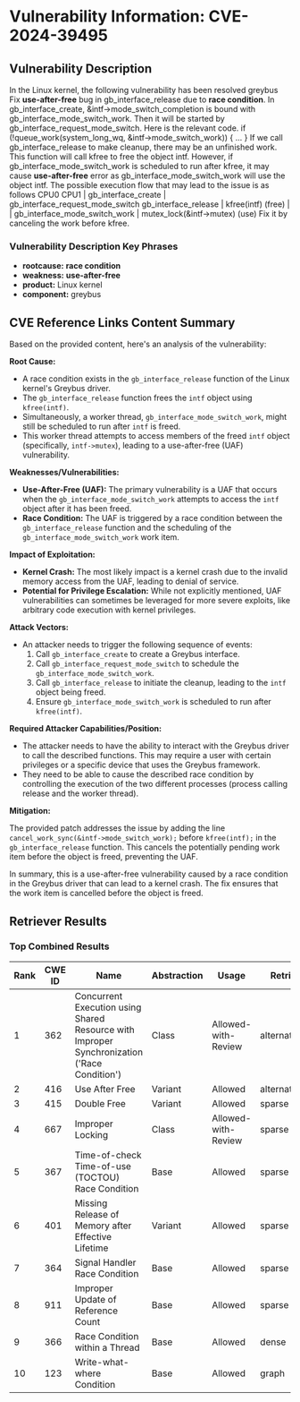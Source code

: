 # Vulnerability Information: CVE-2024-39495

## Vulnerability Description
In the Linux kernel, the following vulnerability has been resolved greybus Fix **use-after-free** bug in gb_interface_release due to **race condition**. In gb_interface_create, &intf->mode_switch_completion is bound with gb_interface_mode_switch_work. Then it will be started by gb_interface_request_mode_switch. Here is the relevant code. if (!queue_work(system_long_wq, &intf->mode_switch_work)) { ... } If we call gb_interface_release to make cleanup, there may be an unfinished work. This function will call kfree to free the object intf. However, if gb_interface_mode_switch_work is scheduled to run after kfree, it may cause **use-after-free** error as gb_interface_mode_switch_work will use the object intf. The possible execution flow that may lead to the issue is as follows CPU0 CPU1 | gb_interface_create | gb_interface_request_mode_switch gb_interface_release | kfree(intf) (free) | | gb_interface_mode_switch_work | mutex_lock(&intf->mutex) (use) Fix it by canceling the work before kfree.

### Vulnerability Description Key Phrases
- **rootcause:** **race condition**
- **weakness:** **use-after-free**
- **product:** Linux kernel
- **component:** greybus

## CVE Reference Links Content Summary
Based on the provided content, here's an analysis of the vulnerability:

**Root Cause:**

- A race condition exists in the `gb_interface_release` function of the Linux kernel's Greybus driver.
- The `gb_interface_release` function frees the `intf` object using `kfree(intf)`.
- Simultaneously, a worker thread, `gb_interface_mode_switch_work`, might still be scheduled to run after `intf` is freed.
- This worker thread attempts to access members of the freed `intf` object (specifically, `intf->mutex`), leading to a use-after-free (UAF) vulnerability.

**Weaknesses/Vulnerabilities:**

- **Use-After-Free (UAF):** The primary vulnerability is a UAF that occurs when the `gb_interface_mode_switch_work` attempts to access the `intf` object after it has been freed.
- **Race Condition:** The UAF is triggered by a race condition between the `gb_interface_release` function and the scheduling of the `gb_interface_mode_switch_work` work item.

**Impact of Exploitation:**

- **Kernel Crash:** The most likely impact is a kernel crash due to the invalid memory access from the UAF, leading to denial of service.
- **Potential for Privilege Escalation:** While not explicitly mentioned, UAF vulnerabilities can sometimes be leveraged for more severe exploits, like arbitrary code execution with kernel privileges.

**Attack Vectors:**

- An attacker needs to trigger the following sequence of events:
    1. Call `gb_interface_create` to create a Greybus interface.
    2. Call `gb_interface_request_mode_switch` to schedule the `gb_interface_mode_switch_work`.
    3. Call `gb_interface_release` to initiate the cleanup, leading to the `intf` object being freed.
    4. Ensure `gb_interface_mode_switch_work` is scheduled to run after `kfree(intf)`.

**Required Attacker Capabilities/Position:**

- The attacker needs to have the ability to interact with the Greybus driver to call the described functions. This may require a user with certain privileges or a specific device that uses the Greybus framework.
- They need to be able to cause the described race condition by controlling the execution of the two different processes (process calling release and the worker thread).

**Mitigation:**

The provided patch addresses the issue by adding the line `cancel_work_sync(&intf->mode_switch_work);` before `kfree(intf);` in the `gb_interface_release` function. This cancels the potentially pending work item before the object is freed, preventing the UAF.

In summary, this is a use-after-free vulnerability caused by a race condition in the Greybus driver that can lead to a kernel crash. The fix ensures that the work item is cancelled before the object is freed.

## Retriever Results

### Top Combined Results

| Rank | CWE ID | Name | Abstraction | Usage  | Retrievers | Individual Scores |
|------|--------|------|-------------|-------|------------|-------------------|
| 1 | 362 | Concurrent Execution using Shared Resource with Improper Synchronization ('Race Condition') | Class | Allowed-with-Review | alternate_terms | 1.000 |
| 2 | 416 | Use After Free | Variant | Allowed | alternate_terms | 1.000 |
| 3 | 415 | Double Free | Variant | Allowed | sparse | 0.634 |
| 4 | 667 | Improper Locking | Class | Allowed-with-Review | sparse | 0.633 |
| 5 | 367 | Time-of-check Time-of-use (TOCTOU) Race Condition | Base | Allowed | sparse | 0.587 |
| 6 | 401 | Missing Release of Memory after Effective Lifetime | Variant | Allowed | sparse | 0.570 |
| 7 | 364 | Signal Handler Race Condition | Base | Allowed | sparse | 0.570 |
| 8 | 911 | Improper Update of Reference Count | Base | Allowed | sparse | 0.561 |
| 9 | 366 | Race Condition within a Thread | Base | Allowed | dense | 0.480 |
| 10 | 123 | Write-what-where Condition | Base | Allowed | graph | 0.003 |

